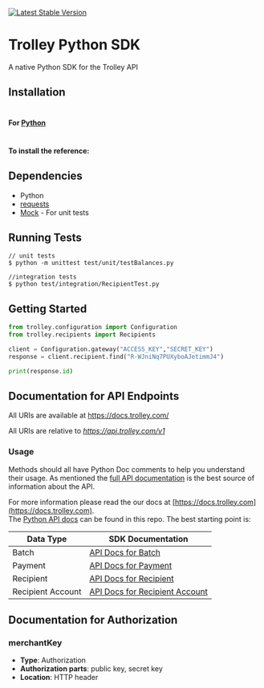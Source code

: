 [![Latest Stable Version](https://img.shields.io/pypi/v/trolleyhq.svg)](https://pypi.python.org/pypi/trolleyhq)


# Trolley Python SDK

A native Python SDK for the Trolley API

## Installation

#

#### For [Python](https://www.python.org/)

#
#### To install the reference:

## Dependencies

* Python
* [requests](http://docs.python-requests.org/en/latest/)
* [Mock](https://pypi.org/project/mock/) - For unit tests

## Running Tests

```
// unit tests
$ python -m unittest test/unit/testBalances.py

//integration tests
$ python test/integration/RecipientTest.py
```

## Getting Started

```python
from trolley.configuration import Configuration
from trolley.recipients import Recipients

client = Configuration.gateway("ACCESS_KEY","SECRET_KEY")
response = client.recipient.find("R-WJniNq7PUXyboAJetimmJ4")

print(response.id)
```

## Documentation for API Endpoints

All URIs are available at https://docs.trolley.com/
 
All URIs are relative to *https://api.trolley.com/v1*

### Usage

Methods should all have Python Doc comments to help you understand their usage. As mentioned the [full API documentation](https://docs.trolley.com)
is the best source of information about the API.

For more information please read the our docs at [https://docs.trolley.com](https://docs.trolley.com).  
The [Python API docs](https://github.com/PaymentRails/python-sdk/tree/master/docs/) can be found in this repo. The best starting point is:

| Data Type | SDK Documentation |
| ----- | ----- |
| Batch | [API Docs for Batch](https://github.com/PaymentRails/python-sdk/tree/master/docs/classes/batchgateway.md) |
| Payment | [API Docs for Payment](https://github.com/PaymentRails/python-sdk/tree/master/docs/classes/paymentgateway.md) |
| Recipient | [API Docs for Recipient](https://github.com/PaymentRails/python-sdk/tree/master/docs/classes/recipientgateway.md) |
| Recipient Account | [API Docs for Recipient Account](https://github.com/PaymentRails/python-sdk/tree/master/docs/classes/recipientaccountgateway.md) |







## Documentation for Authorization

### merchantKey

- **Type**: Authorization
- **Authorization parts**: public key, secret key
- **Location**: HTTP header
